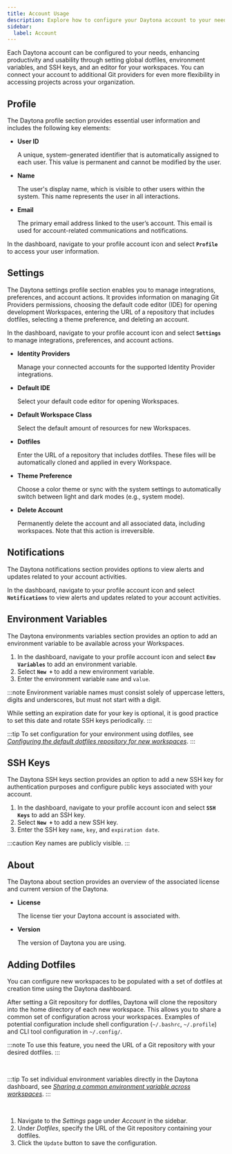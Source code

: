 ```yaml
---
title: Account Usage
description: Explore how to configure your Daytona account to your needs.
sidebar:
  label: Account
---
```


Each Daytona account can be configured to your needs, enhancing productivity and usability through setting global dotfiles, environment variables, and SSH keys, and an editor for your workspaces.
You can connect your account to additional Git providers for even more flexibility in accessing projects across your organization.

## Profile

The Daytona profile section provides essential user information and includes the following key elements:

- **User ID**

    A unique, system-generated identifier that is automatically assigned to each user. This value is permanent and cannot be modified by the user.

- **Name**

    The user's display name, which is visible to other users within the system. This name represents the user in all interactions.

- **Email**

    The primary email address linked to the user’s account. This email is used for account-related communications and notifications.

In the dashboard, navigate to your profile account icon and select **`Profile`** to access your user information.

## Settings

The Daytona settings profile section enables you to manage integrations, preferences, and account actions. It provides information on managing Git Providers permissions, choosing the default code editor (IDE) for opening development Workspaces, entering the URL of a repository that includes dotfiles, selecting a theme preference, and deleting an account.

In the dashboard, navigate to your profile account icon and select **`Settings`** to manage integrations, preferences, and account actions.

- **Identity Providers**

    Manage your connected accounts for the supported Identity Provider integrations.

- **Default IDE**

    Select your default code editor for opening Workspaces.

- **Default Workspace Class**

    Select the default amount of resources for new Workspaces.

- **Dotfiles**

    Enter the URL of a repository that includes dotfiles. These files will be automatically cloned and applied in every Workspace.

- **Theme Preference**

    Choose a color theme or sync with the system settings to automatically switch between light and dark modes (e.g., system mode).

- **Delete Account**

    Permanently delete the account and all associated data, including workspaces. Note that this action is irreversible.

## Notifications

The Daytona notifications section provides options to view alerts and updates related to your account activities.

In the dashboard, navigate to your profile account icon and select **`Notifications`** to view alerts and updates related to your account activities.

## Environment Variables

The Daytona environments variables section provides an option to add an environment variable to be available across your Workspaces.

1. In the dashboard, navigate to your profile account icon and select **`Env Variables`** to add an environment variable.
2. Select **`New +`** to add a new environment variable.
3. Enter the environment variable `name` and `value`.

:::note
Environment variable names must consist solely of uppercase letters, digits and underscores, but must not start with a digit.

While setting an expiration date for your key is optional, it is good practice to set this date and rotate SSH keys periodically.
:::


:::tip
To set configuration for your environment using dotfiles, see *[Configuring the default dotfiles repository for new workspaces](#configuring-the-default-dotfiles-repository-for-new-workspaces)*.
:::

## SSH Keys

The Daytona SSH keys section provides an option to add a new SSH key for authentication purposes and configure public keys associated with your account.

1. In the dashboard, navigate to your profile account icon and select **`SSH Keys`** to add an SSH key.
2. Select **`New +`** to add a new SSH key.
3. Enter the SSH key `name`, `key`, and `expiration date`.

:::caution
Key names are publicly visible.
:::

## About

The Daytona about section provides an overview of the associated license and current version of the Daytona.

- **License**

    The license tier your Daytona account is associated with.

- **Version**

    The version of Daytona you are using.


## Adding Dotfiles

You can configure new workspaces to be populated with a set of dotfiles at creation time using the Daytona dashboard.

After setting a Git repository for dotfiles, Daytona will clone the repository into the home directory of each new workspace.
This allows you to share a common set of configuration across your workspaces.
Examples of potential configuration include shell configuration (`~/.bashrc`, `~/.profile`) and CLI tool configuration in `~/.config/`.

:::note
To use this feature, you need the URL of a Git repository with your desired dotfiles.
:::

<br />

:::tip
To set individual environment variables directly in the Daytona dashboard, see *[Sharing a common environment variable across workspaces](#sharing-a-common-environment-variable-across-workspaces)*.
:::

<br />

1. Navigate to the *Settings* page under *Account* in the sidebar.
2. Under *Dotfiles*, specify the URL of the Git repository containing your dotfiles.
3. Click the `Update` button to save the configuration.
